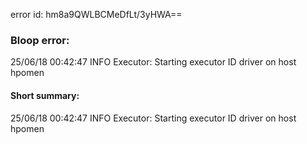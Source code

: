 error id: hm8a9QWLBCMeDfLt/3yHWA==
### Bloop error:

25/06/18 00:42:47 INFO Executor: Starting executor ID driver on host hpomen
#### Short summary: 

25/06/18 00:42:47 INFO Executor: Starting executor ID driver on host hpomen
